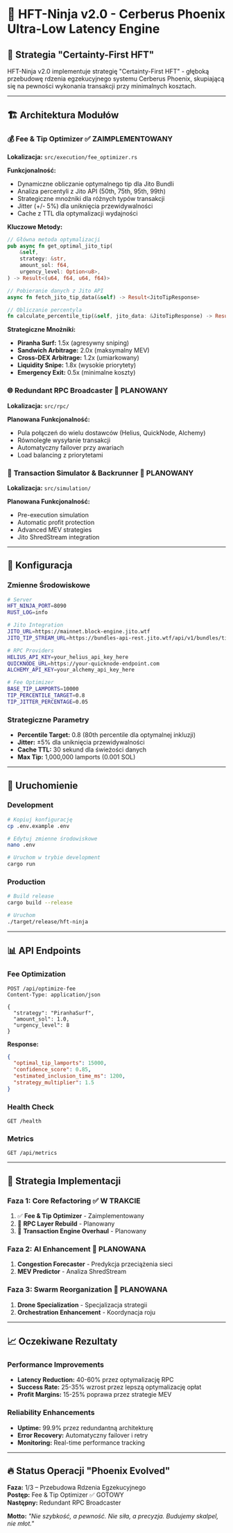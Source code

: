 # 🚀 HFT-Ninja v2.0 - Cerberus Phoenix Ultra-Low Latency Engine

## 🎯 **Strategia "Certainty-First HFT"**

HFT-Ninja v2.0 implementuje strategię "Certainty-First HFT" - głęboką przebudowę rdzenia egzekucyjnego systemu Cerberus Phoenix, skupiającą się na pewności wykonania transakcji przy minimalnych kosztach.

---

## 🏗️ **Architektura Modułów**

### 💰 **Fee & Tip Optimizer** ✅ ZAIMPLEMENTOWANY
**Lokalizacja:** `src/execution/fee_optimizer.rs`

**Funkcjonalność:**
- Dynamiczne obliczanie optymalnego tip dla Jito Bundli
- Analiza percentyli z Jito API (50th, 75th, 95th, 99th)
- Strategiczne mnożniki dla różnych typów transakcji
- Jitter (+/- 5%) dla uniknięcia przewidywalności
- Cache z TTL dla optymalizacji wydajności

**Kluczowe Metody:**
```rust
// Główna metoda optymalizacji
pub async fn get_optimal_jito_tip(
    &self,
    strategy: &str,
    amount_sol: f64,
    urgency_level: Option<u8>,
) -> Result<(u64, f64, u64, f64)>

// Pobieranie danych z Jito API
async fn fetch_jito_tip_data(&self) -> Result<JitoTipResponse>

// Obliczanie percentyla
fn calculate_percentile_tip(&self, jito_data: &JitoTipResponse) -> Result<u64>
```

**Strategiczne Mnożniki:**
- **Piranha Surf:** 1.5x (agresywny sniping)
- **Sandwich Arbitrage:** 2.0x (maksymalny MEV)
- **Cross-DEX Arbitrage:** 1.2x (umiarkowany)
- **Liquidity Snipe:** 1.8x (wysokie priorytety)
- **Emergency Exit:** 0.5x (minimalne koszty)

### 🌐 **Redundant RPC Broadcaster** 🔄 PLANOWANY
**Lokalizacja:** `src/rpc/`

**Planowana Funkcjonalność:**
- Pula połączeń do wielu dostawców (Helius, QuickNode, Alchemy)
- Równoległe wysyłanie transakcji
- Automatyczny failover przy awariach
- Load balancing z priorytetami

### 🎯 **Transaction Simulator & Backrunner** 🔄 PLANOWANY
**Lokalizacja:** `src/simulation/`

**Planowana Funkcjonalność:**
- Pre-execution simulation
- Automatic profit protection
- Advanced MEV strategies
- Jito ShredStream integration

---

## 🔧 **Konfiguracja**

### **Zmienne Środowiskowe**
```bash
# Server
HFT_NINJA_PORT=8090
RUST_LOG=info

# Jito Integration
JITO_URL=https://mainnet.block-engine.jito.wtf
JITO_TIP_STREAM_URL=https://bundles-api-rest.jito.wtf/api/v1/bundles/tip_floor

# RPC Providers
HELIUS_API_KEY=your_helius_api_key_here
QUICKNODE_URL=https://your-quicknode-endpoint.com
ALCHEMY_API_KEY=your_alchemy_api_key_here

# Fee Optimizer
BASE_TIP_LAMPORTS=10000
TIP_PERCENTILE_TARGET=0.8
TIP_JITTER_PERCENTAGE=0.05
```

### **Strategiczne Parametry**
- **Percentile Target:** 0.8 (80th percentile dla optymalnej inkluzji)
- **Jitter:** ±5% dla uniknięcia przewidywalności
- **Cache TTL:** 30 sekund dla świeżości danych
- **Max Tip:** 1,000,000 lamports (0.001 SOL)

---

## 🚀 **Uruchomienie**

### **Development**
```bash
# Kopiuj konfigurację
cp .env.example .env

# Edytuj zmienne środowiskowe
nano .env

# Uruchom w trybie development
cargo run
```

### **Production**
```bash
# Build release
cargo build --release

# Uruchom
./target/release/hft-ninja
```

---

## 📊 **API Endpoints**

### **Fee Optimization**
```http
POST /api/optimize-fee
Content-Type: application/json

{
  "strategy": "PiranhaSurf",
  "amount_sol": 1.0,
  "urgency_level": 8
}
```

**Response:**
```json
{
  "optimal_tip_lamports": 15000,
  "confidence_score": 0.85,
  "estimated_inclusion_time_ms": 1200,
  "strategy_multiplier": 1.5
}
```

### **Health Check**
```http
GET /health
```

### **Metrics**
```http
GET /api/metrics
```

---

## 🎯 **Strategia Implementacji**

### **Faza 1: Core Refactoring** ✅ W TRAKCIE
1. ✅ **Fee & Tip Optimizer** - Zaimplementowany
2. 🔄 **RPC Layer Rebuild** - Planowany
3. 🔄 **Transaction Engine Overhaul** - Planowany

### **Faza 2: AI Enhancement** 🔄 PLANOWANA
1. **Congestion Forecaster** - Predykcja przeciążenia sieci
2. **MEV Predictor** - Analiza ShredStream

### **Faza 3: Swarm Reorganization** 🔄 PLANOWANA
1. **Drone Specialization** - Specjalizacja strategii
2. **Orchestration Enhancement** - Koordynacja roju

---

## 📈 **Oczekiwane Rezultaty**

### **Performance Improvements**
- **Latency Reduction:** 40-60% przez optymalizację RPC
- **Success Rate:** 25-35% wzrost przez lepszą optymalizację opłat
- **Profit Margins:** 15-25% poprawa przez strategie MEV

### **Reliability Enhancements**
- **Uptime:** 99.9% przez redundantną architekturę
- **Error Recovery:** Automatyczny failover i retry
- **Monitoring:** Real-time performance tracking

---

## 🔥 **Status Operacji "Phoenix Evolved"**

**Faza:** 1/3 – Przebudowa Rdzenia Egzekucyjnego  
**Postęp:** Fee & Tip Optimizer ✅ GOTOWY  
**Następny:** Redundant RPC Broadcaster  

**Motto:** *"Nie szybkość, a pewność. Nie siła, a precyzja. Budujemy skalpel, nie młot."*
